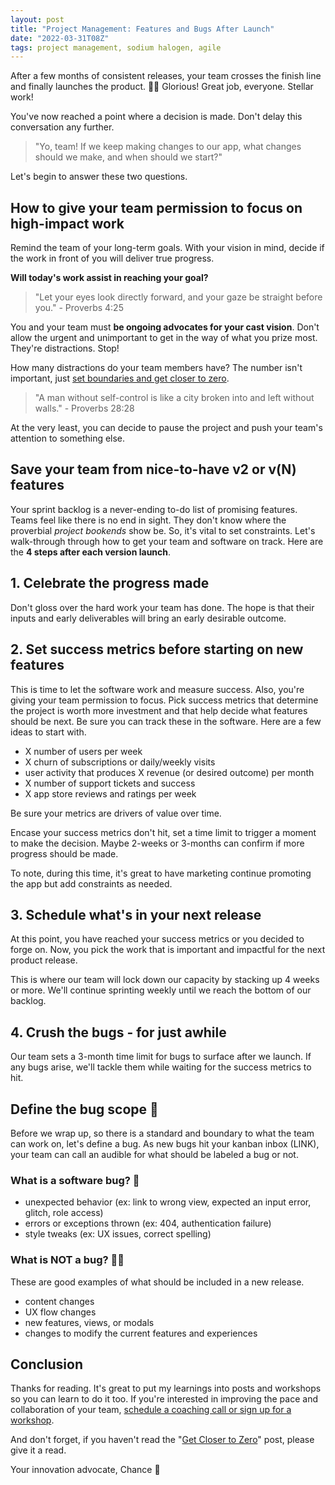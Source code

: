 ```yaml
---
layout: post
title: "Project Management: Features and Bugs After Launch"
date: "2022-03-31T08Z"
tags: project management, sodium halogen, agile
---
```


After a few months of consistent releases, your team crosses the finish line and finally launches the product. 🍾🙌 Glorious! Great job, everyone. Stellar work!

You've now reached a point where a decision is made. Don't delay this conversation any further.

> "Yo, team! If we keep making changes to our app, what changes should we make, and when should we start?"

Let's begin to answer these two questions.

## How to give your team permission to focus on high-impact work

Remind the team of your long-term goals. With your vision in mind, decide if the work in front of you will deliver true progress.

**Will today's work assist in reaching your goal?**

> "Let your eyes look directly forward, and your gaze be straight before you." - Proverbs 4:25

You and your team must **be ongoing advocates for your cast vision**. Don't allow the urgent and unimportant to get in the way of what you prize most. They're distractions. Stop!

How many distractions do your team members have? The number isn't important, just [set boundaries and get closer to zero](https://chancesmith.io/focus-get-closer-to-zero/).

> "A man without self-control is like a city broken into and left without walls." - Proverbs 28:28

At the very least, you can decide to pause the project and push your team's attention to something else.

## Save your team from nice-to-have v2 or v(N) features

Your sprint backlog is a never-ending to-do list of promising features. Teams feel like there is no end in sight. They don't know where the proverbial *project bookends* show be. So, it's vital to set constraints. Let's walk-through through how to get your team and software on track. Here are the **4 steps after each version launch**.

## 1. Celebrate the progress made

Don't gloss over the hard work your team has done. The hope is that their inputs and early deliverables will bring an early desirable outcome.

## 2. Set success metrics before starting on new features

This is time to let the software work and measure success. Also, you're giving your team permission to focus. Pick success metrics that determine the project is worth more investment and that help decide what features should be next. Be sure you can track these in the software. Here are a few ideas to start with.

- X number of users per week
- X churn of subscriptions or daily/weekly visits
- user activity that produces X revenue (or desired outcome) per month
- X number of support tickets and success
- X app store reviews and ratings per week

Be sure your metrics are drivers of value over time.

Encase your success metrics don't hit, set a time limit to trigger a moment to make the decision. Maybe 2-weeks or 3-months can confirm if more progress should be made.

To note, during this time, it's great to have marketing continue promoting the app but add constraints as needed.

## 3. Schedule what's in your next release

At this point, you have reached your success metrics or you decided to forge on. Now, you pick the work that is important and impactful for the next product release.

This is where our team will lock down our capacity by stacking up 4 weeks or more. We'll continue sprinting weekly until we reach the bottom of our backlog.

## 4. Crush the bugs - for just awhile

Our team sets a 3-month time limit for bugs to surface after we launch. If any bugs arise, we'll tackle them while waiting for the success metrics to hit.

## Define the bug scope 🔬
Before we wrap up, so there is a standard and boundary to what the team can work on, let's define a bug. As new bugs hit your kanban inbox (LINK), your team can call an audible for what should be labeled a bug or not.

### What is a software bug? 🐛

- unexpected behavior (ex: link to wrong view, expected an input error, glitch, role access)
- errors or exceptions thrown (ex: 404, authentication failure)
- style tweaks (ex: UX issues, correct spelling)

### What is NOT a bug? 🙅‍♀️
These are good examples of what should be included in a new release.

- content changes
- UX flow changes
- new features, views, or modals
- changes to modify the current features and experiences

## Conclusion

Thanks for reading. It's great to put my learnings into posts and workshops so you can learn to do it too. If you're interested in improving the pace and collaboration of your team, [schedule a coaching call or sign up for a workshop](https://chancesmith.io/coaching).

And don't forget, if you haven't read the "[Get Closer to Zero](https://chancesmith.io/focus-get-closer-to-zero/)" post, please give it a read.

Your innovation advocate, Chance 👋